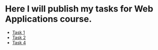 # Here I will publish my tasks for Web Applications course.
* [Task 1](/Task_1/index.md)
* [Task 2](/Task_2/index.html)
* [Task 4](/Task_4/index.md)

